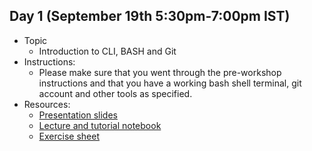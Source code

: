 ## Day 1 (September 19th 5:30pm-7:00pm IST)
* Topic
  * Introduction to CLI, BASH and Git
* Instructions: 
  * Please make sure that you went through the pre-workshop instructions and that you have a working bash shell terminal, git account and other tools as specified.
* Resources:
  * [Presentation slides](https://github.com/ssp5361/Mini-Astro-workshop/blob/master/Day-1/Introduction%20to%20CLI%2C%20BASH%20and%20Git.pdf)
  * [Lecture and tutorial notebook](https://github.com/ssp5361/Mini-Astro-workshop/blob/master/Day-1/CLI%2C%20BASH%20and%20Git.pdf)
  * [Exercise sheet](https://github.com/ssp5361/Mini-Astro-workshop/blob/master/Day-1/CBG%20Exercises.pdf)
